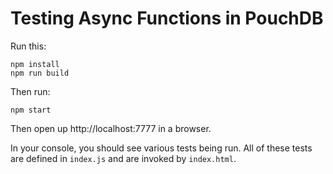 Testing Async Functions in PouchDB
=====

Run this:

    npm install
    npm run build


Then run:

    npm start

Then open up http://localhost:7777 in a browser.

In your console,
you should see various tests being run. All of these tests are
defined in `index.js` and are invoked by `index.html`.
